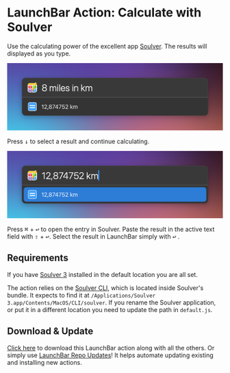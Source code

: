 # LaunchBar Action: Calculate with Soulver



Use the calculating power of the excellent app [Soulver](https://soulver.app/features/). The results will displayed as you type. 

<img src="01.png" width="600"/> 

Press <kbd>↓</kbd> to select a result and continue calculating. 

<img src="02.png" width="600"/> 

Press <kbd>⌘</kbd> + <kbd>↩</kbd> to open the entry in Soulver. Paste the result in the active text field with <kbd>⇧</kbd> + <kbd>↩</kbd>. Select the result in LaunchBar simply with <kbd>↩</kbd> . 

## Requirements

If you have [Soulver 3](https://soulver.app) installed in the default location you are all set. 

The action relies on the [Soulver CLI](https://documentation.soulver.app/documentation/command-line-tool-automator-and-services), which is located inside Soulver's bundle. It expects to find it at `/Applications/Soulver 3.app/Contents/MacOS/CLI/soulver`.
If you rename the Soulver application, or put it in a different location you need to update the path in `default.js`.

## Download & Update

[Click here](https://github.com/Ptujec/LaunchBar/archive/refs/heads/master.zip) to download this LaunchBar action along with all the others. Or simply use [LaunchBar Repo Updates](https://github.com/Ptujec/LaunchBar/tree/master/LB-Repo-Updates#launchbar-repo-updates-action)! It helps automate updating existing and installing new actions.